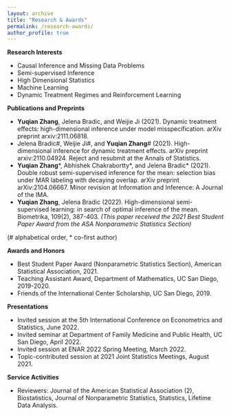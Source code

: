 ```yaml
---
layout: archive
title: "Research & Awards"
permalink: /research-awards/
author_profile: true
---
```


<b>Research Interests</b>
<ul>
    <li>Causal Inference and Missing Data Problems</li>
    <li>Semi-supervised Inference</li>
    <li>High Dimensional Statistics</li>
    <li>Machine Learning</li>
    <li>Dynamic Treatment Regimes and Reinforcement Learning</li>
</ul>


<b>Publications and Preprints</b>
<ul>
    <li><b>Yuqian Zhang</b>, Jelena Bradic, and Weijie Ji (2021). Dynamic treatment effects: high-dimensional inference under model misspecification. arXiv preprint arxiv:2111.06818.</li>
    <li>Jelena Bradic#, Weijie Ji#, and <b>Yuqian Zhang</b># (2021). High-dimensional inference for dynamic treatment effects. arXiv preprint arxiv:2110.04924. Reject and resubmit at the Annals of Statistics.</li>
    <li><b>Yuqian Zhang</b>*, Abhishek Chakrabortty*, and Jelena Bradic* (2021). Double robust semi-supervised inference for the mean: selection bias under MAR labeling with decaying overlap. arXiv preprint arXiv:2104.06667. Minor revision at Information and Inference: A Journal of the IMA.</li>
    <li><b>Yuqian Zhang</b>, Jelena Bradic (2022). High-dimensional semi-supervised learning: in search of optimal inference of the mean. Biometrika, 109(2), 387-403. <i>(This paper received the 2021 Best Student Paper Award from the ASA Nonparametric Statistics Section)</i></li>
</ul>
(# alphabetical order, * co-first author)


<b>Awards and Honors</b>
<ul>
    <li>Best Student Paper Award (Nonparametric Statistics Section), American Statistical Association, 2021.</li>
    <li>Teaching Assistant Award, Department of Mathematics, UC San Diego, 2019-2020.</li>
    <li>Friends of the International Center Scholarship, UC San Diego, 2019.</li>
</ul>


<b>Presentations</b>
<ul>
    <li>Invited session at the 5th International Conference on Econometrics and Statistics, June 2022.</li>
    <li>Invited seminar at Department of Family Medicine and Public Health, UC San Diego, April 2022.</li>
    <li>Invited session at ENAR 2022 Spring Meeting, March 2022.</li>
    <li>Topic-contributed session at 2021 Joint Statistics Meetings, August 2021. </li>
</ul>


<b>Service Activities</b>
<ul>
    <li>Reviewers: Journal of the American Statistical Association (2), Biostatistics, Journal of Nonparametric Statistics, Statistics, Lifetime Data Analysis.</li>
</ul>

